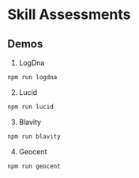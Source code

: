 # Skill Assessments 

## Demos
1. LogDna
```bash
npm run logdna
```
2. Lucid  
```bash
npm run lucid
```
3. Blavity  
```bash
npm run blavity
```
4. Geocent
```bash
npm run geocent
```